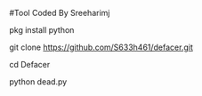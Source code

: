 #Tool Coded By Sreeharimj


pkg install python

git clone https://github.com/S633h461/defacer.git


cd Defacer

python dead.py

